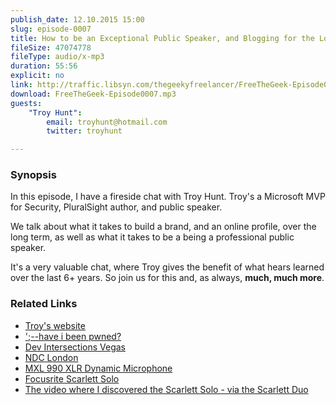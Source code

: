```yaml
---
publish_date: 12.10.2015 15:00
slug: episode-0007
title: How to be an Exceptional Public Speaker, and Blogging for the Long Term with Troy Hunt
fileSize: 47074778
fileType: audio/x-mp3
duration: 55:56
explicit: no
link: http://traffic.libsyn.com/thegeekyfreelancer/FreeTheGeek-Episode0007.mp3
download: FreeTheGeek-Episode0007.mp3
guests:
    "Troy Hunt":
        email: troyhunt@hotmail.com
        twitter: troyhunt

---
```

### Synopsis

In this episode, I have a fireside chat with Troy Hunt. Troy's a Microsoft MVP for Security, PluralSight author, and public speaker. 

We talk about what it takes to build a brand, and an online profile, over the long term, as well as what it takes to be a being a professional public speaker. 

It's a very valuable chat, where Troy gives the benefit of what hears learned over the last 6+ years. So join us for this and, as always, **much, much more**.

### Related Links

- [Troy's website](http://www.troyhunt.com)
- [';--have i been pwned?](https://haveibeenpwned.com/)
- [Dev Intersections Vegas](https://devintersection.com)
- [NDC London](http://ndc-london.com)
- [MXL 990 XLR Dynamic Microphone](http://www.amazon.com/MXL-990-Condenser-Microphone-Shockmount/dp/B0002GIRP2)
- [Focusrite Scarlett Solo](http://us.focusrite.com/usb-audio-interfaces/scarlett-solo)
- [The video where I discovered the Scarlett Solo - via the Scarlett Duo](http://moondogmarketing.com/rode-procaster-or-podcast-whats-better/)
